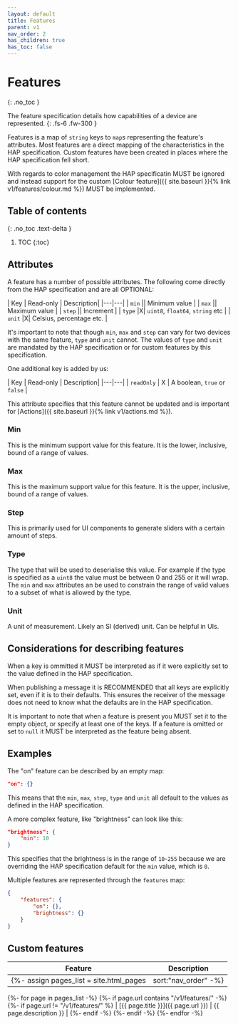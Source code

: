 ```yaml
---
layout: default
title: Features
parent: v1
nav_order: 2
has_children: true
has_toc: false
---
```


# Features
{: .no_toc }

The feature specification details how capabilities of a device are
represented.
{: .fs-6 .fw-300 }

Features is a map of `string` keys to `map`s representing the feature's
attributes. Most features are a direct mapping of the characteristics in
the HAP specification. Custom features have been created in places where
the HAP specification fell short.

With regards to color management the HAP specificatin MUST be ignored and
instead support for the custom
[Colour feature]({{ site.baseurl }}{% link v1/features/colour.md %})
MUST be implemented.

## Table of contents
{: .no_toc .text-delta }

1. TOC
{:toc}

## Attributes

A feature has a number of possible attributes. The following come directly
from the HAP specification and are all OPTIONAL:

| Key | Read-only | Description|
|---|---|
| `min` || Minimum value |
| `max` || Maximum value |
| `step` || Increment |
| `type` |X| `uint8`, `float64`, `string` etc |
| `unit` |X| Celsius, percentage etc. |

It's important to note that though `min`, `max` and `step` can vary for two
devices with the same feature, `type` and `unit` cannot. The values of
`type` and `unit` are mandated by the HAP specification or for custom
features by this specification.

One additional key is added by us:

| Key | Read-only | Description|
|---|---|
| `readOnly` | X | A boolean, `true` or `false` |

This attribute specifies that this feature cannot be updated and is
important for [Actions]({{ site.baseurl }}{% link v1/actions.md %}).

### Min

This is the minimum support value for this feature. It is the lower, inclusive,
bound of a range of values.

### Max

This is the maximum support value for this feature. It is the upper, inclusive,
bound of a range of values.

### Step

This is primarily used for UI components to generate sliders with a certain
amount of steps.

### Type

The type that will be used to deserialise this value. For example if the type
is specified as a `uint8` the value must be between 0 and 255 or it will
wrap. The `min` and `max` attributes an be used to constrain the range of valid
values to a subset of what is allowed by the type.

### Unit

A unit of measurement. Likely an SI (derived) unit. Can be helpful in UIs.

## Considerations for describing features

When a key is ommitted it MUST be interpreted as if it were explicitly set
to the value defined in the HAP specification.

When publishing a message it is RECOMMENDED that all keys are explicitly
set, even if it is to their defaults. This ensures the receiver of the
message does not need to know what the defaults are in the HAP specification.

It is important to note that when a feature is present you MUST set it to the
empty object, or specify at least one of the keys. If a feature is omitted or
set to `null` it MUST be interpreted as the feature being absent.

## Examples

The "on" feature can be described by an empty map:

```json
"on": {}
```

This means that the `min`, `max`, `step`, `type` and `unit` all default to the
values as defined in the HAP specification.

A more complex feature, like "brightness" can look like this:

```json
"brightness": {
    "min": 10
}
```

This specifies that the brightness is in the range of `10`-`255` because we are
overriding the HAP specification default for the `min` value, which is `0`.

Multiple features are represented through the `features` map:

```json
{
    "features": {
        "on": {},
        "brightness": {}
    }
}
```

## Custom features

| Feature | Description |
|---|---|
{%- assign pages_list = site.html_pages | sort:"nav_order" -%}
{%- for page in pages_list -%}
{%- if page.url contains "/v1/features/" -%}
{%- if page.url != "/v1/features/" %}
| [{{ page.title }}]({{ page.url }}) | {{ page.description }} |
{%- endif -%}
{%- endif -%}
{%- endfor -%}
